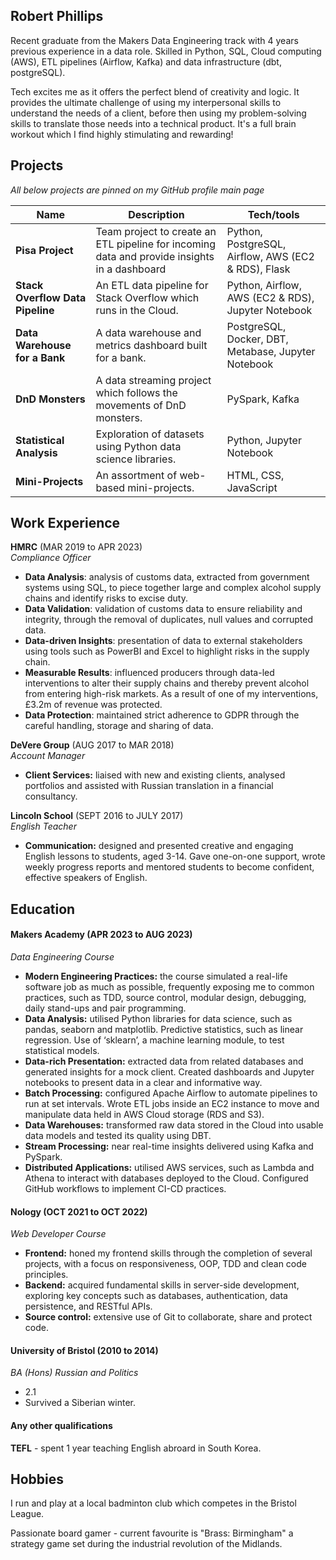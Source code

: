 ## Robert Phillips

Recent graduate from the Makers Data Engineering track with 4 years previous experience in a data role. Skilled in Python, SQL, Cloud computing (AWS), ETL pipelines (Airflow, Kafka) and data infrastructure (dbt, postgreSQL).

Tech excites me as it offers the perfect blend of creativity and logic. It provides the ultimate challenge of using my interpersonal skills to understand the needs of a client, before then using my problem-solving skills to translate those needs into a technical product. It's a full brain workout which I find highly stimulating and rewarding!

## Projects

_All below projects are pinned on my GitHub profile main page_

| Name                         | Description       | Tech/tools        |
| ---------------------------- | ----------------- | ----------------- |
| **Pisa Project**            | Team project to create an ETL pipeline for incoming data and provide insights in a dashboard | Python, PostgreSQL, Airflow, AWS (EC2 & RDS), Flask |
| **Stack Overflow Data Pipeline** | An ETL data pipeline for Stack Overflow which runs in the Cloud. | Python, Airflow, AWS (EC2 & RDS), Jupyter Notebook             |
| **Data Warehouse for a Bank** | A data warehouse and metrics dashboard built for a bank. | PostgreSQL, Docker, DBT, Metabase, Jupyter Notebook              |
| **DnD Monsters** | A data streaming project which follows the movements of DnD monsters. | PySpark, Kafka              |
| **Statistical Analysis** | Exploration of datasets using Python data science libraries. | Python, Jupyter Notebook              |
| **Mini-Projects** | An assortment of web-based mini-projects. | HTML, CSS, JavaScript              |

## Work Experience

**HMRC** (MAR 2019 to APR 2023)  
_Compliance Officer_

- **Data Analysis**: analysis of customs data, extracted from government systems using SQL, to piece together large and complex alcohol supply chains and identify risks to excise duty.
- **Data Validation**: validation of customs data to ensure reliability and integrity, through the removal of duplicates, null values and corrupted data.
- **Data-driven Insights**: presentation of data to external stakeholders using tools such as PowerBI and Excel to highlight risks in the supply chain. 
- **Measurable Results**: influenced producers through data-led interventions to alter their supply chains and thereby prevent alcohol from entering high-risk markets. As a result of one of my interventions, £3.2m of revenue was protected.
- **Data Protection**: maintained strict adherence to GDPR through the careful handling, storage and sharing of data.

**DeVere Group** (AUG 2017 to MAR 2018)  
_Account Manager_

- **Client Services:** liaised with new and existing clients, analysed portfolios and assisted with Russian translation in a financial consultancy.

**Lincoln School** (SEPT 2016 to JULY 2017)  
_English Teacher_

- **Communication:** designed and presented creative and engaging English lessons to students, aged 3-14. Gave one-on-one support, wrote weekly progress reports and mentored students to become confident, effective speakers of English.


## Education

#### Makers Academy (APR 2023 to AUG 2023)
_Data Engineering Course_

- **Modern Engineering Practices:** the course simulated a real-life software job as much as possible, frequently exposing me to common practices, such as TDD, source control, modular design, debugging, daily stand-ups and pair programming.
- **Data Analysis:** utilised Python libraries for data science, such as pandas, seaborn and matplotlib. Predictive statistics, such as linear regression. Use of ‘sklearn’, a machine learning module, to test statistical models.
- **Data-rich Presentation:** extracted data from related databases and generated insights for a mock client. Created dashboards and Jupyter notebooks to present data in a clear and informative way.
- **Batch Processing:** configured Apache Airflow to automate pipelines to run at set intervals. Wrote ETL jobs inside an EC2 instance to move and manipulate data held in AWS Cloud storage (RDS and S3).
- **Data Warehouses:** transformed raw data stored in the Cloud into usable data models and tested its quality using DBT. 
- **Stream Processing:** near real-time insights delivered using Kafka and PySpark.
- **Distributed Applications:** utilised AWS services, such as Lambda and Athena to interact with databases deployed to the Cloud. Configured GitHub workflows to implement CI-CD practices.

#### Nology (OCT 2021 to OCT 2022)
_Web Developer Course_

- **Frontend:** honed my frontend skills through the completion of several projects, with a focus on responsiveness, OOP, TDD and clean code principles.
- **Backend:** acquired fundamental skills in server-side development, exploring key concepts such as databases, authentication, data persistence, and RESTful APIs.
- **Source control:** extensive use of Git to collaborate, share and protect code.

#### University of Bristol (2010 to 2014)
_BA (Hons) Russian and Politics_

- 2.1
- Survived a Siberian winter.

#### Any other qualifications

**TEFL** - spent 1 year teaching English abroard in South Korea.

## Hobbies

I run and play at a local badminton club which competes in the Bristol League.

Passionate board gamer - current favourite is "Brass: Birmingham" a strategy game set during the industrial revolution of the Midlands.
